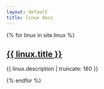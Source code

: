 ```yaml
---
layout: default
title: linux docs
---
```


{% for linux in site.linux %}


<a href="{{ linux.url | prepend: site.baseurl }}">
        <h2>{{ linux.title }}</h2>
</a>

<p class="post-excerpt">{{ linux.description | truncate: 160 }}</p>

{% endfor %} 
